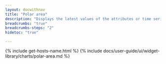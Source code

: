 ```yaml
---
layout: docwithnav
title: "Polar area"
description: "Displays the latest values of the attributes or time series data in a polar area chart. Supports numeric values only."
breadcrumbs: "true"
breadcrumbs-steps: "2"
hidetoc: "true"

---
```

{% include get-hosts-name.html %}
{% include docs/user-guide/ui/widget-library/charts/polar-area.md %}
